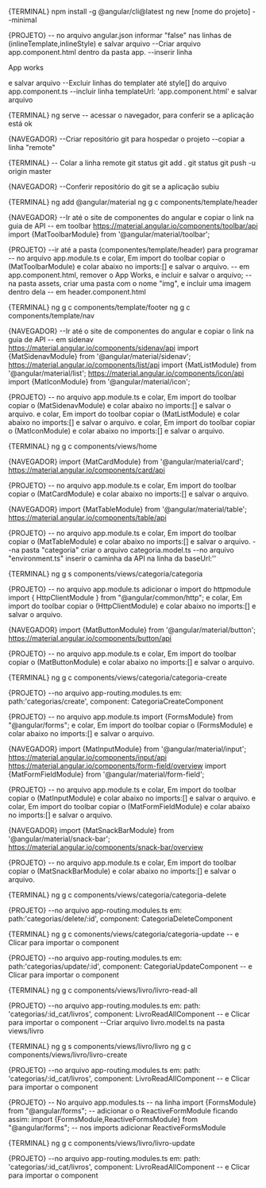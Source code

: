 {TERMINAL}
npm install -g @angular/cli@latest
ng new [nome do projeto] --minimal

{PROJETO}
-- no arquivo angular.json informar "false" nas linhas de (inlineTemplate,inlineStyle) e salvar arquivo
--Criar arquivo app.component.html dentro da pasta app.
--inserir linha <p>App works</p> e salvar arquivo
--Excluir linhas do templater até style[] do arquivo app.component.ts
--incluir linha templateUrl: 'app.component.html' e salvar arquivo

{TERMINAL}
ng serve -- acessar o navegador, para conferir se a aplicação está ok

{NAVEGADOR}
--Criar repositório git para hospedar o projeto
--copiar a linha "remote"

{TERMINAL}
-- Colar a linha remote
git status
git add .
git status
git push -u origin master

{NAVEGADOR}
--Conferir repositório do git se a aplicação subiu

{TERMINAL}
ng add @angular/material
ng g c components/template/header

{NAVEGADOR}
--Ir até o site de componentes do angular e copiar o link na guia de API
-- em toolbar
https://material.angular.io/components/toolbar/api
import {MatToolbarModule} from '@angular/material/toolbar';

{PROJETO}
--ir até a pasta (componentes/template/header) para programar
-- no arquivo app.module.ts
e colar, Em import do toolbar copiar o (MatToolbarModule) e colar abaixo no imports:[] e salvar o arquivo.
-- em app.component.html, remover o App Works, e incluir <app-header></app-header> e salvar o arquivo;
--na pasta assets, criar uma pasta com o nome "img", e incluir uma imagem dentro dela
-- em header.component.html

{TERMINAL}
ng g c components/template/footer
ng g c components/template/nav

{NAVEGADOR}
--Ir até o site de componentes do angular e copiar o link na guia de API
-- em sidenav
https://material.angular.io/components/sidenav/api
import {MatSidenavModule} from '@angular/material/sidenav';
https://material.angular.io/components/list/api
import {MatListModule} from '@angular/material/list';
https://material.angular.io/components/icon/api
import {MatIconModule} from '@angular/material/icon';

{PROJETO}
-- no arquivo app.module.ts
e colar, Em import do toolbar copiar o (MatSidenavModule) e colar abaixo no imports:[] e salvar o arquivo.
e colar, Em import do toolbar copiar o (MatListModule) e colar abaixo no imports:[] e salvar o arquivo.
e colar, Em import do toolbar copiar o (MatIconModule) e colar abaixo no imports:[] e salvar o arquivo.

{TERMINAL}
ng g c components/views/home

{NAVEGADOR}
import {MatCardModule} from '@angular/material/card';
https://material.angular.io/components/card/api

{PROJETO}
-- no arquivo app.module.ts
e colar, Em import do toolbar copiar o (MatCardModule) e colar abaixo no imports:[] e salvar o arquivo.

{NAVEGADOR}
import {MatTableModule} from '@angular/material/table';
https://material.angular.io/components/table/api

{PROJETO}
-- no arquivo app.module.ts
e colar, Em import do toolbar copiar o (MatTableModule) e colar abaixo no imports:[] e salvar o arquivo.
--na pasta "categoria" criar o arquivo categoria.model.ts
--no arquivo "environment.ts" inserir o caminha da API na linha da baseUrl:''

{TERMINAL}
ng g s components/views/categoria/categoria

{PROJETO}
-- no arquivo app.module.ts
adicionar o import do httpmodule
import { HttpClientModule } from "@angular/common/http";
e colar, Em import do toolbar copiar o (HttpClientModule) e colar abaixo no imports:[] e salvar o arquivo.

{NAVEGADOR}
import {MatButtonModule} from '@angular/material/button';
https://material.angular.io/components/button/api


{PROJETO}
-- no arquivo app.module.ts
e colar, Em import do toolbar copiar o (MatButtonModule) e colar abaixo no imports:[] e salvar o arquivo.

{TERMINAL}
ng g c components/views/categoria/categoria-create 

{PROJETO}
--no arquivo app-routing.modules.ts em: 
path:'categorias/create',
component: CategoriaCreateComponent


{PROJETO}
-- no arquivo app.module.ts
import {FormsModule} from "@angular/forms";
e colar, Em import do toolbar copiar o (FormsModule) e colar abaixo no imports:[] e salvar o arquivo.

{NAVEGADOR}
import {MatInputModule} from '@angular/material/input';
https://material.angular.io/components/input/api
https://material.angular.io/components/form-field/overview
import {MatFormFieldModule} from '@angular/material/form-field';


{PROJETO}
-- no arquivo app.module.ts
e colar, Em import do toolbar copiar o (MatInputModule) e colar abaixo no imports:[] e salvar o arquivo.
e colar, Em import do toolbar copiar o (MatFormFieldModule) e colar abaixo no imports:[] e salvar o arquivo.


{NAVEGADOR}
import {MatSnackBarModule} from '@angular/material/snack-bar';
https://material.angular.io/components/snack-bar/overview


{PROJETO}
-- no arquivo app.module.ts
e colar, Em import do toolbar copiar o (MatSnackBarModule) e colar abaixo no imports:[] e salvar o arquivo.

{TERMINAL}
ng g c components/views/categoria/categoria-delete 

{PROJETO}
--no arquivo app-routing.modules.ts em: 
path:'categorias/delete/:id',
component: CategoriaDeleteComponent

{TERMINAL}
ng g c comonents/views/categoria/categoria-update
-- e Clicar para importar o component

{PROJETO}
--no arquivo app-routing.modules.ts em: 
path:'categorias/update/:id',
component: CategoriaUpdateComponent
-- e Clicar para importar o component

{TERMINAL}
ng g c components/views/livro/livro-read-all

{PROJETO}
--no arquivo app-routing.modules.ts em: 
path: 'categorias/:id_cat/livros',
    component: LivroReadAllComponent
-- e Clicar para importar o component
--Criar arquivo livro.model.ts na pasta views/livro 

{TERMINAL}
ng g s components/views/livro/livro
ng g c components/views/livro/livro-create

{PROJETO}
--no arquivo app-routing.modules.ts em: 
path: 'categorias/:id_cat/livros',
    component: LivroReadAllComponent
-- e Clicar para importar o component

{PROJETO}
-- No arquivo app.modules.ts
-- na linha import {FormsModule} from "@angular/forms";
-- adicionar o o ReactiveFormModule ficando assim: import {FormsModule,ReactiveFormsModule} from "@angular/forms";
-- nos imports adicionar ReactiveFormsModule

{TERMINAL}
ng g c components/views/livro/livro-update

{PROJETO}
--no arquivo app-routing.modules.ts em: 
path: 'categorias/:id_cat/livros',
    component: LivroReadAllComponent
-- e Clicar para importar o component